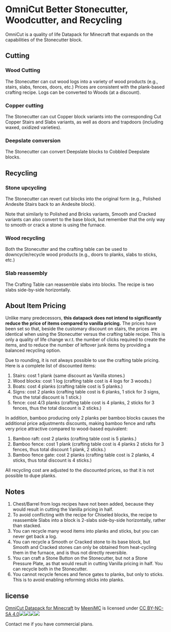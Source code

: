 OmniCut Better Stonecutter, Woodcutter, and Recycling
=====================================================

OmniCut is a quality of life Datapack for Minecraft that expands on the
capabilities of the Stonecutter block.

Cutting
-------

### Wood Cutting

The Stonecutter can cut wood logs into a variety of wood products (e.g., stairs,
slabs, fences, doors, etc.) Prices are consistent with the plank-based crafting
recipe. Logs can be converted to Woods (at a discount).

### Copper cutting

The Stonecutter can cut Copper block variants into the corresponding Cut Copper
Stairs and Slabs variants, as well as doors and trapdoors (including waxed, oxidized
varieties).

### Deepslate conversion

The Stonecutter can  convert Deepslate blocks to Cobbled Deepslate blocks.

Recycling
---------

### Stone upcycling

The Stonecutter can revert cut blocks into the original form (e.g., Polished
Andesite Stairs back to an Andesite block).

Note that similarly to Polished and Bricks variants, Smooth and Cracked variants
can also convert to the base block, but remember that the only way to smooth or
crack a stone is using the furnace.

### Wood recycling

Both the Stonecutter and the crafting table can be used to downcycle/recycle
wood products (e.g., doors to planks, slabs to sticks, etc.)

### Slab reassembly

The Crafting Table can reassemble slabs into blocks. The recipe is two slabs
side-by-side horizontally.

About Item Pricing
------------------

Unlike many predecessors, **this datapack does not intend to significantly
reduce the price of items compared to vanilla pricing.** The prices have been
set so that, beside the customary discount on stairs, the prices are identical
when using the Stonecutter versus the crafting table recipe. This is only a
quality of life change w.r.t. the number of clicks required to create the items,
and to reduce the number of leftover junk items by providing a balanced
recycling option.

Due to rounding, it is not always possible to use the crafting table pricing.
Here is a complete list of discounted items:
1. Stairs: cost 1 plank (same discount as Vanilla stones.)
2. Wood blocks: cost 1 log (crafting table cost is 4 logs for 3 woods.)
2. Boats: cost 4 planks (crafting table cost is 5 planks.)
3. Signs: cost 2 planks (crafting table cost is 6 planks, 1 stick for 3 signs,
  thus the total discount is 1 stick.)
4. fence: cost 4/3 planks (crafting table cost is 4 planks, 2 sticks for 3 fences,
  thus the total discount is 2 sticks.)

In addition, bamboo producing only 2 planks per bamboo blocks causes the additional
price adjustments discounts, making bamboo fence and rafts very price attractive compared
to wood-based equivalent:
1. Bamboo raft: cost 2 planks (crafting table cost is 5 planks.)
2. Bamboo fence: cost 1 plank (crafting table cost is 4 planks 2 sticks for 3 fences,
  thus total discount 1 plank, 2 sticks.)
3. Bamboo fence gate: cost 2 planks (crafting table cost is 2 planks, 4 sticks,
  thus total discount is 4 sticks.)

All recycling cost are adjusted to the discounted prices, so that it is not possible
to dupe planks.

Notes
-----

1. Chest/Barrel from logs recipes have not been added, because they would
result in cutting the Vanilla pricing in half.
2. To avoid conflicting with the recipe for Chiseled blocks, the recipe to
reassemble Slabs into a block is 2-slabs side-by-side horizontally, rather than
stacked.
3. You can recycle many wood items into planks and sticks, but you can never
get back a log.
4. You can recycle a Smooth or Cracked stone to its base block, but Smooth and
Cracked stones can only be obtained from heat-cycling them in the
furnace, and is thus not directly reversible.
5. You can craft a Stone Button on the Stonecutter, but not a Stone Pressure
Plate, as that would result in cutting Vanilla pricing in half. You can
recycle both in the Stonecutter.
6. You cannot recycle fences and fence gates to planks, but only to sticks. This
is to avoid enabling reforming sticks into planks.

license
-------

[OmniCut Datapack for Minecraft][] by [MeeniMC][] is
licensed under [CC BY-NC-SA 4.0![][1]![][2]![][3]![][4]][5]

Contact me if you have commercial plans.

  [OmniCut Datapack for Minecraft]: https://github.com/MeeniMc/OmniCut
  [MeeniMC]: https://github.com/MeeniMc
  [1]: https://mirrors.creativecommons.org/presskit/icons/cc.svg?ref=chooser-v1
  [2]: https://mirrors.creativecommons.org/presskit/icons/by.svg?ref=chooser-v1
  [3]: https://mirrors.creativecommons.org/presskit/icons/nc.svg?ref=chooser-v1
  [4]: https://mirrors.creativecommons.org/presskit/icons/sa.svg?ref=chooser-v1
  [5]: https://creativecommons.org/licenses/by-nc-sa/4.0
